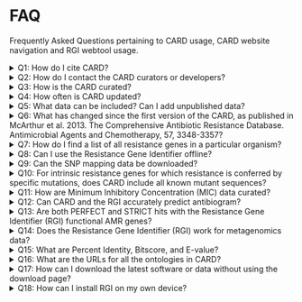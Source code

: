 # FAQ
Frequently Asked Questions pertaining to CARD usage, CARD website navigation and RGI webtool usage.
<p>

<details closed>
  <summary>Q1: How do I cite CARD?</summary>
  <br>
  A: Alcock et al. 2020. CARD 2020: antibiotic resistome surveillance with the Comprehensive Antibiotic Resistance Database. Nucleic Acids Research, 48, D517-D525.
</details>

<details closed>
  <summary>Q2: How do I contact the CARD curators or developers?</summary> 
  <br>
  A: You can contact the CARD curators or developers directly at card@mcmaster.ca, Twitter at @arpcard, or at GitHub.
</details>

<details closed>
  <summary>Q3: How is the CARD curated?</summary>
  <br>
  A: The CARD is curated by a group of experts in the area of antimicrobial resistance (AMR) and bioinformatics, including consultation with outside experts where needed.
</details>

<details closed>
  <summary>Q4: How often is CARD updated?</summary>
  <br>
  A: The CARD is updated monthly.
</details>


<details closed>
  <summary>Q5: What data can be included? Can I add unpublished data?</summary>
  <br>
  A: Only peered reviewed, published data that is also associated with a GenBank accession can be included in the curated CARD data with the exception of beta-lactamases. We can additionally provide genome or whole-genome shotgun assembly bulk annotation for private data sets using the Resistance Gene Identifier, please contact card@mcmaster.ca.
</details>


<details closed>
  <summary>Q6: What has changed since the first version of the CARD, as published in McArthur et al. 2013. The Comprehensive Antibiotic Resistance Database. Antimicrobial Agents and Chemotherapy, 57, 3348-3357?</summary>
  <br>
  A: The CARD is now more tightly focussed on antimicrobial resistance (AMR) reference sequences and associated detection models. Each sequence curated into the CARD is now associated with both the Antibiotic Resistance Ontology to provide classification and semantic context as well as defined detection models and parameters. The CARD has additionally abandoned use of internal accessions for sequences and now exclusively uses GenBank accessions.
</details>

<details closed>
  <summary>Q7: How do I find a list of all resistance genes in a particular organism?</summary>
  <br>
  A: CARD now provides annotated genomes, plasmids, and whole-genome shotgun assemblies in the Genomes & Variants section.
</details>

<details closed>
  <summary>Q8: Can I use the Resistance Gene Identifier offline?</summary>
  <br>
  A: Yes, the Resistance Gene Identifier can now be downloaded as command-line software.
</details>

<details closed>
  <summary>Q9: Can the SNP mapping data be downloaded?</summary>
  <br>
  A: Yes, the SNP mapping data is now available in the Downloads sections within the card.json and snps.txt files.
</details>

<details closed>
  <summary>Q10: For intrinsic resistance genes for which resistance is conferred by specific mutations, does CARD include all known mutant sequences?</summary>
  <br>
  A: The CARD does not contain complete sequences of resistant mutants, due to the fact the individual mutations are often reported in the literature without the complete mutant gene sequence being deposited in GenBank. Instead, the CARD maintains a complete list of all resistance SNPs relative to a reference sequence, which may either be a reported mutant sequence or a wild-type sequence. As such, it is important that SNP mapping be included in analysis of any genes that require mutation to confer resistance. This step is included in the Resistance Gene Identifier but not naive BLAST analyses. Computational predicted sequence variants are available in the Genomes & Variants section.
</details>

<details closed>
  <summary>Q11: How are Minimum Inhibitory Concentration (MIC) data curated?</summary> 
  <br>
  A: The CARD does not yet curate MIC data directly, but instead records the resistance profile of resistance genes. This is performed using the categorical confers_resistance_to relationship within the Antibiotic Resistance Ontology, e.g. beta-lactamases confers_resistance_to beta-lactams, as well as the specific confers_resistance_to_drug relationship, e.g. AAC(1) confers_resistance_to_drug apramycin. The latter requires constant curatorial effort and may have gaps - please let us know if find such missing data within the CARD.
</details>

<details closed>
  <summary>Q12: Can CARD and the RGI accurately predict antibiogram?</summary>
  <br>
  A: While the CARD systematically curates categorical confers_resistance_to relationships within the Antibiotic Resistance Ontology, e.g. beta-lactamases confers_resistance_to beta-lactams, curation of specific confers_resistance_to_drug relationships, e.g. AAC(1) confers_resistance_to_drug apramycin, is rarely complete due to the volume of literature to curate, variation in MICs for genes among pathogens, and changing clinical breakpoints. As such, curation of confers_resistance_to_drug relationships for accurate prediction of antibiogram is currently inconsistent throughout the CARD and our RGI software is focussed primarily upon accurate prediction of resistome, not antibiogram.
</details>

<details closed>
  <summary>Q13: Are both PERFECT and STRICT hits with the Resistance Gene Identifier (RGI) functional AMR genes?</summary>
  <br>
  A: If a hit is PERFECT, the predicted gene perfectly matches a known resistance gene curated in the CARD at the amino acid level (including SNPs if that is part of the detection model). Only published AMR genes, with subsequent submission of sequence to GenBank, with clear evidence of elevated MICs are curated into CARD. However, a PERFECT hit does not indicate if the AMR gene is expressed or if it results in elevated MIC in the pathogen of interest. Activity of AMR genes can be pathogen and strain specific. STRICT hits are not exact matches to a published AMR sequence, but are similar to CARD reference sequences within detection model cut-offs defined by the CARD curators. STRICT hits are likely functional, but those with low percent similarity to the curated CARD reference sequence may require experimental verification.
</details>

<details closed>
  <summary>Q14: Does the Resistance Gene Identifier (RGI) work for metagenomics data?</summary>
  <br>
  A: Yes, the RGI can analyze metagenomics data at the command line. Full details are available at GitHub.
</details>

<details closed>
  <summary>Q15: What are Percent Identity, Bitscore, and E-value?</summary>
  <br>
  A: From the NCBI BLAST Glossary, percent identity is the extent to which two (nucleotide or amino acid) sequences have the same residues at the same positions in an alignment, often expressed as a percentage. The expectation value or expect value represents the number of different alignments with scores equivalent to or better that is expected to occur in a database search by chance. The lower the E value, the more significant the score and the alignment. The bitscore is derived from the raw alignment score, taking the statistical properties of the scoring system into account. Because bitscores are normalized with respect to the scoring system, they can be used to compare alignment scores from different searches. In addition, they provide finer resolution of differences among similar proteins than the expectation score.
</details>

<details closed>
  <summary>Q16: What are the URLs for all the ontologies in CARD?</summary>
  <br>
  A: Antibiotic resistance Ontology (ARO):
  
    /aro/accession e.g https://card.mcmaster.ca/aro/3003689 
    
  Relationship Ontology (RO):
  
    /ro/accession e.g https://card.mcmaster.ca/ro/is_a 
    
  Model Ontology (MO): 
  
    /mo/accession e.g https://card.mcmaster.ca/mo/0000009 
    
  NCBI Taxonomy Ontology (NCBITaxon):
  
    /ncbitaxon/accession e.g https://card.mcmaster.ca/ncbitaxon/570 
    
  Gene Ontology (GO):
  
    /go/accession e.g https://card.mcmaster.ca/go/0022804
    
</details>

<details closed>
  <summary>Q17: How can I download the latest software or data without using the download page?</summary>
  <br>
  A: Download latest data:
  
    /latest/data e.g https://card.mcmaster.ca/latest/data 
    
  Download latest software:
  
    /latest/software e.g https://card.mcmaster.ca/latest/software
    
</details>

<details closed>
  <summary>Q18: How can I install RGI on my own device?</summary>
  <br>
  A: Please refer to https://github.com/arpcard/rgi for documentation on RGI functionality and installation processes.
</details?

<details closed>
  <summary>Q19: How do I use the RGI tool on the CARD website?</summary>
  <br>
  A: The FAQ github repository contains a [PDF](https://github.com/arpcard/FAQ/blob/master/RGI%20WEB%20USAGE%20MANUAL.pdf) explaining the step-by-step process of accessing the RGI webtool.
</details>

</p>
